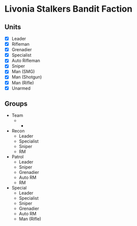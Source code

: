 # Livonia Stalkers Bandit Faction

## Units
- [X] Leader
- [X] Rifleman
- [X] Grenadier
- [X] Specialist
- [X] Auto Rifleman
- [X] Sniper
- [X] Man (SMG)
- [X] Man (Shotgun)
- [X] Man (Rifle)
- [X] Unarmed

## Groups
- Team
    - *
- Recon
    - Leader
    - Specialist
    - Sniper
    - RM
- Patrol
    - Leader
    - Sniper
    - Grenadier
    - Auto RM
    - RM
- Special
    - Leader
    - Specialist
    - Sniper
    - Grenadier
    - Auto RM
    - Man (Rifle)